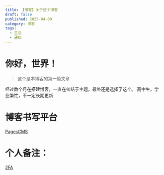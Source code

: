 ```yaml
---
title: 【博客】关于这个博客
draft: false
published: 2025-04-09
category: 博客
tags:
  - 生活
  - 通知
---
```

# 你好，世界！

> 这个是本博客的第一篇文章

经过数个月在搭建博客，一直在纠结于主题，最终还是选择了这个。 高中生，学业繁忙，不一定长期更新

# 博客书写平台

[PagesCMS](https://pagescms.org)

# 个人备注：

[2FA](https://2faotp.cn/)